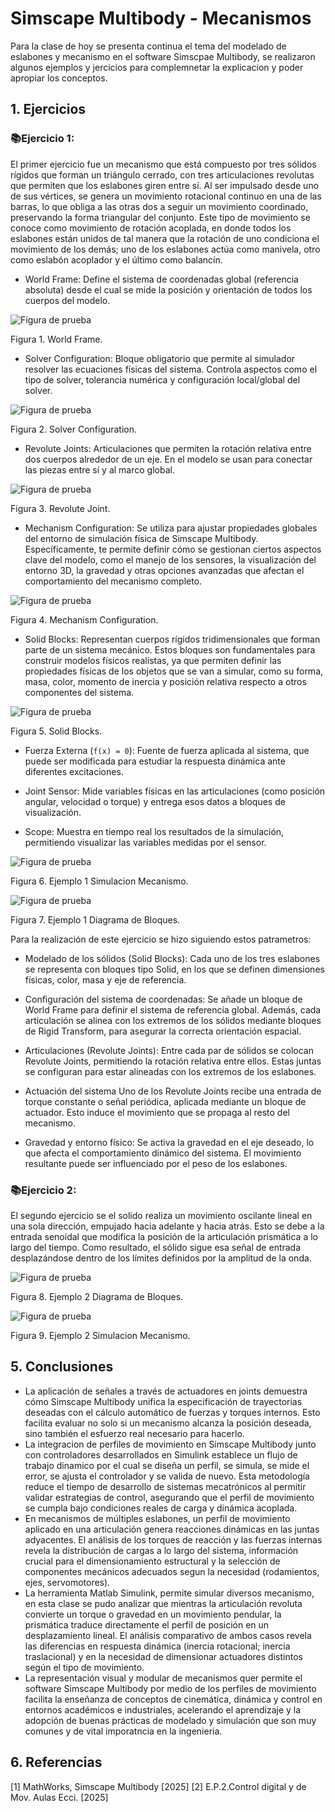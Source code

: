 # Simscape Multibody - Mecanismos

Para la clase de hoy se presenta continua el tema del modelado de eslabones y mecanismo en el software Simscpae Multibody, se realizaron algunos ejemplos y jercicios para complemnetar la explicacion y poder apropiar los conceptos.

## 1. Ejercicios

### 📚Ejercicio 1:
El primer ejercicio fue un mecanismo que está compuesto por tres sólidos rígidos que forman un triángulo cerrado, con tres articulaciones revolutas que permiten que los eslabones giren entre sí. Al ser impulsado desde uno de sus vértices, se genera un movimiento rotacional continuo en una de las barras, lo que obliga a las otras dos a seguir un movimiento coordinado, preservando la forma triangular del conjunto. Este tipo de movimiento se conoce como movimiento de rotación acoplada, en donde todos los eslabones están unidos de tal manera que la rotación de uno condiciona el movimiento de los demás; uno de los eslabones actúa como manivela, otro como eslabón acoplador y el último como balancín.

- World Frame: Define el sistema de coordenadas global (referencia absoluta) desde el cual se mide la posición y orientación de todos los cuerpos del modelo.

![Figura de prueba](images/plantilla/erich8.png)

Figura 1. World Frame.

- Solver Configuration: Bloque obligatorio que permite al simulador resolver las ecuaciones físicas del sistema. Controla aspectos como el tipo de solver, tolerancia numérica y configuración local/global del solver.

![Figura de prueba](images/plantilla/erich7.png)

Figura 2. Solver Configuration.

- Revolute Joints: Articulaciones que permiten la rotación relativa entre dos cuerpos alrededor de un eje. En el modelo se usan para conectar las piezas entre sí y al marco global.

![Figura de prueba](images/plantilla/erich10.png)

Figura 3. Revolute Joint.

- Mechanism Configuration: Se utiliza para ajustar propiedades globales del entorno de simulación física de Simscape Multibody. Específicamente, te permite definir cómo se gestionan ciertos aspectos clave del modelo, como el manejo de los sensores, la visualización del entorno 3D, la gravedad y otras opciones avanzadas que afectan el comportamiento del mecanismo completo.

![Figura de prueba](images/plantilla/erich9.png)

Figura 4. Mechanism Configuration.

- Solid Blocks: Representan cuerpos rígidos tridimensionales que forman parte de un sistema mecánico. Estos bloques son fundamentales para construir modelos físicos realistas, ya que permiten definir las propiedades físicas de los objetos que se van a simular, como su forma, masa, color, momento de inercia y posición relativa respecto a otros componentes del sistema.

![Figura de prueba](images/plantilla/erich15.png)

Figura 5. Solid Blocks.


- Fuerza Externa (`f(x) = 0`): Fuente de fuerza aplicada al sistema, que puede ser modificada para estudiar la respuesta dinámica ante diferentes excitaciones.

- Joint Sensor: Mide variables físicas en las articulaciones (como posición angular, velocidad o torque) y entrega esos datos a bloques de visualización.

- Scope: Muestra en tiempo real los resultados de la simulación, permitiendo visualizar las variables medidas por el sensor.


![Figura de prueba](images/plantilla/erich3.png)

Figura 6. Ejemplo 1 Simulacion Mecanismo.


![Figura de prueba](images/plantilla/erich4.gif)

Figura 7. Ejemplo 1 Diagrama de Bloques.

Para la realización de este ejercicio se hizo siguiendo estos patrametros:
- Modelado de los sólidos (Solid Blocks): Cada uno de los tres eslabones se representa con bloques tipo Solid, en los que se definen dimensiones físicas, color, masa y eje de referencia.

- Configuración del sistema de coordenadas: Se añade un bloque de World Frame para definir el sistema de referencia global. Además, cada articulación se alinea con los extremos de los sólidos mediante bloques de Rigid Transform, para asegurar la correcta orientación espacial.

- Articulaciones (Revolute Joints): Entre cada par de sólidos se colocan Revolute Joints, permitiendo la rotación relativa entre ellos. Estas juntas se configuran para estar alineadas con los extremos de los eslabones.

- Actuación del sistema
Uno de los Revolute Joints recibe una entrada de torque constante o señal periódica, aplicada mediante un bloque de actuador. Esto induce el movimiento que se propaga al resto del mecanismo.

- Gravedad y entorno físico: Se activa la gravedad en el eje deseado, lo que afecta el comportamiento dinámico del sistema. El movimiento resultante puede ser influenciado por el peso de los eslabones.


### 📚Ejercicio 2:

El segundo ejercicio se el solido realiza un movimiento oscilante lineal en una sola dirección, empujado hacia adelante y hacia atrás. Esto se debe a la entrada senoidal que modifica la posición de la articulación prismática a lo largo del tiempo. Como resultado, el sólido sigue esa señal de entrada desplazándose dentro de los límites definidos por la amplitud de la onda.


![Figura de prueba](images/plantilla/erich5.png)

Figura 8. Ejemplo 2 Diagrama de Bloques.

![Figura de prueba](images/plantilla/erich6.gif)

Figura 9. Ejemplo 2 Simulacion Mecanismo.


## 5. Conclusiones

- La aplicación de señales a través de actuadores en joints  demuestra cómo Simscape Multibody unifica la especificación de trayectorias deseadas con el cálculo automático de fuerzas y torques internos. Esto facilita evaluar no solo si un mecanismo alcanza la posición deseada, sino también el esfuerzo real necesario para hacerlo.
- La integracion de perfiles de movimiento en Simscape Multibody junto con controladores desarrollados en Simulink establece un flujo de trabajo dinamico por el cual se diseña un perfil, se simula, se mide el error, se ajusta el controlador y se valida de nuevo. Esta metodología reduce el tiempo de desarrollo de sistemas mecatrónicos al permitir validar estrategias de control, asegurando que el perfil de movimiento se cumpla bajo condiciones reales de carga y dinámica acoplada.
- En mecanismos de múltiples eslabones, un perfil de movimiento aplicado en una articulación genera reacciones dinámicas en las juntas adyacentes. El análisis de los torques de reacción y las fuerzas internas revela la distribución de cargas a lo largo del sistema, información crucial para el dimensionamiento estructural y la selección de componentes mecánicos adecuados segun la necesidad (rodamientos, ejes, servomotores).
- La herramienta Matlab Simulink, permite simular diversos mecanismo, en esta clase se pudo analizar que mientras la articulación revoluta convierte un torque o gravedad en un movimiento pendular, la prismática traduce directamente el perfil de posición en un desplazamiento lineal. El análisis comparativo de ambos casos revela las diferencias en respuesta dinámica (inercia rotacional; inercia traslacional) y en la necesidad de dimensionar actuadores distintos según el tipo de movimiento.
- La representación visual y modular de mecanismos quer permite el software Simscape Multibody por medio de los perfiles de movimiento facilita la enseñanza de conceptos de cinemática, dinámica y control en entornos académicos e industriales, acelerando el aprendizaje y la adopción de buenas prácticas de modelado y simulación que son muy comunes y de vital imporatncia en la ingenieria. 

## 6. Referencias
[1] MathWorks, Simscape Multibody [2025]
[2] E.P.2.Control digital y de Mov. Aulas Ecci. [2025]

